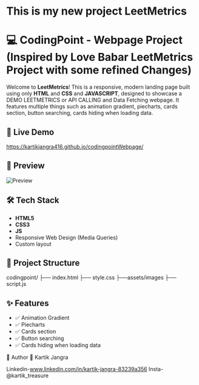 # This is my new project LeetMetrics

# 💻 CodingPoint - Webpage Project (Inspired by Love Babar LeetMetrics Project with some refined Changes) 

Welcome to **LeetMetrics**! This is a responsive, modern landing page built using only **HTML** and **CSS** and **JAVASCRIPT**, designed to showcase a DEMO LEETMETRICS or API CALLING and Data Fetching webpage. It features multiple things such as animation gradient, piecharts, cards section, button searching, cards hiding when loading data.

## 🚀 Live Demo

https://kartikjangra416.github.io/codingpointWebpage/

## 📸 Preview

![Preview](./assets/Screenshot%202025-04-25%20at%2010.37.41 AM.png) 

## 🛠️ Tech Stack

- **HTML5**
- **CSS3**
- **JS**
- Responsive Web Design (Media Queries)
- Custom layout

## 📂 Project Structure

codingpoint/ ├── index.html ├── style.css  ├──assets/images ├── script.js 


## ✨ Features

- ✅ Animation Gradient
- ✅ Piecharts
- ✅ Cards section
- ✅ Button searching
- ✅ Cards hiding when loading data

🙌 Author
👤 Kartik Jangra

Linkedin-www.linkedin.com/in/kartik-jangra-83239a356
Insta-@kartik_treasure
